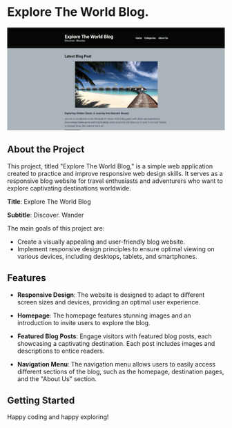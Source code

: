 # Explore The World Blog.

![Explore The World Blog](images/blog.png)

## About the Project

This project, titled "Explore The World Blog," is a simple web application created to practice and improve responsive web design skills. It serves as a responsive blog website for travel enthusiasts and adventurers who want to explore captivating destinations worldwide.

**Title**: Explore The World Blog

**Subtitle**: Discover. Wander

The main goals of this project are:

- Create a visually appealing and user-friendly blog website.
- Implement responsive design principles to ensure optimal viewing on various devices, including desktops, tablets, and smartphones.

## Features

- **Responsive Design**: The website is designed to adapt to different screen sizes and devices, providing an optimal user experience.

- **Homepage**: The homepage features stunning images and an introduction to invite users to explore the blog.

- **Featured Blog Posts**: Engage visitors with featured blog posts, each showcasing a captivating destination. Each post includes images and descriptions to entice readers.

- **Navigation Menu**: The navigation menu allows users to easily access different sections of the blog, such as the homepage, destination pages, and the "About Us" section.

## Getting Started

Happy coding and happy exploring!
